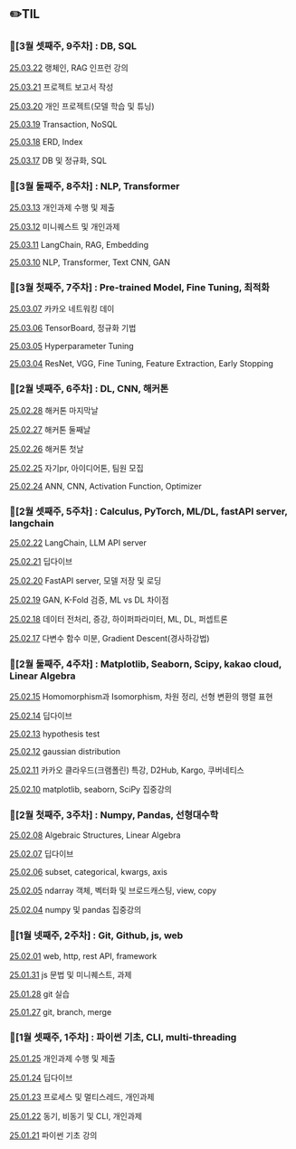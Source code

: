 ## ✏️TIL

### 📖[3월 셋째주, 9주차] : DB, SQL

[25.03.22](https://github.com/junn0s/TIL/blob/main/March/2025-03-22.md) 랭체인, RAG 인프런 강의

[25.03.21](https://github.com/junn0s/TIL/blob/main/March/2025-03-21.md) 프로젝트 보고서 작성

[25.03.20](https://github.com/junn0s/TIL/blob/main/March/2025-03-20.md) 개인 프로젝트(모델 학습 및 튜닝)

[25.03.19](https://github.com/junn0s/TIL/blob/main/March/2025-03-19.md) Transaction, NoSQL

[25.03.18](https://github.com/junn0s/TIL/blob/main/March/2025-03-18.md) ERD, Index

[25.03.17](https://github.com/junn0s/TIL/blob/main/March/2025-03-17.md) DB 및 정규화, SQL

### 📖[3월 둘째주, 8주차] : NLP, Transformer

[25.03.13](https://github.com/junn0s/KTB_assignments/tree/main/weekly_assignment/7th_assignment) 개인과제 수행 및 제출

[25.03.12](https://github.com/junn0s/KTB_assignments/tree/main/miniquest/7th_miniquest) 미니퀘스트 및 개인과제

[25.03.11](https://github.com/junn0s/TIL/blob/main/March/2025-03-11.md) LangChain, RAG, Embedding

[25.03.10](https://github.com/junn0s/TIL/blob/main/March/2025-03-10.md) NLP, Transformer, Text CNN, GAN

### 📖[3월 첫째주, 7주차] : Pre-trained Model, Fine Tuning, 최적화

[25.03.07](https://github.com/junn0s/TIL/blob/main/March/2025-03-07.md) 카카오 네트워킹 데이

[25.03.06](https://github.com/junn0s/TIL/blob/main/March/2025-03-06.md) TensorBoard, 정규화 기법

[25.03.05](https://github.com/junn0s/TIL/blob/main/March/2025-03-05.md) Hyperparameter Tuning

[25.03.04](https://github.com/junn0s/TIL/blob/main/March/2025-03-04.md) ResNet, VGG, Fine Tuning, Feature Extraction, Early Stopping

### 📖[2월 넷째주, 6주차] : DL, CNN, 해커톤

[25.02.28](https://github.com/junn0s/AMAZING-AI_Maze_game_project) 해커톤 마지막날

[25.02.27](https://github.com/junn0s/AMAZING-AI_Maze_game_project) 해커톤 둘째날

[25.02.26](https://github.com/junn0s/AMAZING-AI_Maze_game_project) 해커톤 첫날

[25.02.25](https://skitter-heron-927.notion.site/AMAZING-1a2c72905d178015b3bddfbe4016a8bf?pvs=4) 자기pr, 아이디어톤, 팀원 모집

[25.02.24](https://github.com/junn0s/TIL/blob/main/February/2025-02-24.md) ANN, CNN, Activation Function, Optimizer

### 📖[2월 셋째주, 5주차] : Calculus, PyTorch, ML/DL, fastAPI server, langchain

[25.02.22](https://github.com/junn0s/TIL/blob/main/February/2025-02-22.md) LangChain, LLM API server

[25.02.21](https://github.com/junn0s/TIL/blob/main/February/2025-02-21.md) 딥다이브

[25.02.20](https://github.com/junn0s/TIL/blob/main/February/2025-02-20.md) FastAPI server, 모델 저장 및 로딩

[25.02.19](https://github.com/junn0s/TIL/blob/main/February/2025-02-19.md) GAN, K-Fold 검증, ML vs DL 차이점

[25.02.18](https://github.com/junn0s/TIL/blob/main/February/2025-02-18.md) 데이터 전처리, 증강, 하이퍼파라미터, ML, DL, 퍼셉트론

[25.02.17](https://github.com/junn0s/TIL/blob/main/February/2025-02-17.md) 다변수 함수 미분, Gradient Descent(경사하강법)

### 📖[2월 둘째주, 4주차] : Matplotlib, Seaborn, Scipy, kakao cloud, Linear Algebra

[25.02.15](https://github.com/junn0s/TIL/blob/main/February/2025-02-15.md) Homomorphism과 Isomorphism, 차원 정리, 선형 변환의 행렬 표현

[25.02.14](https://github.com/junn0s/TIL/blob/main/February/2025-02-14.md) 딥다이브

[25.02.13](https://github.com/junn0s/TIL/blob/main/February/2025-02-13.md) hypothesis test

[25.02.12](https://github.com/junn0s/TIL/blob/main/February/2025-02-12.md) gaussian distribution

[25.02.11](https://github.com/junn0s/TIL/blob/main/February/2025-02-11.md) 카카오 클라우드(크램폴린) 특강, D2Hub, Kargo, 쿠버네티스

[25.02.10](https://github.com/junn0s/TIL/blob/main/February/2025-02-10.md) matplotlib, seaborn, SciPy 집중강의

### 📖[2월 첫째주, 3주차] : Numpy, Pandas, 선형대수학

[25.02.08](https://github.com/junn0s/TIL/blob/main/February/2025-02-08.md) Algebraic Structures, Linear Algebra

[25.02.07](https://github.com/junn0s/TIL/blob/main/February/2025-02-07.md) 딥다이브

[25.02.06](https://github.com/junn0s/TIL/blob/main/February/2025-02-06.md) subset, categorical, kwargs, axis

[25.02.05](https://github.com/junn0s/TIL/blob/main/February/2025-02-05.md) ndarray 객체, 벡터화 및 브로드캐스팅, view, copy

[25.02.04](https://github.com/junn0s/TIL/blob/main/February/2025-02-04.md) numpy 및 pandas 집중강의

### 📖[1월 넷째주, 2주차] : Git, Github, js, web

[25.02.01](https://github.com/junn0s/TIL/blob/main/February/2025-02-01.md) web, http, rest API, framework

[25.01.31](https://github.com/junn0s/TIL/blob/main/January/2025-01-31.md) js 문법 및 미니퀘스트, 과제

[25.01.28](https://github.com/100-hours-a-week/milo.p-til/blob/main/January/2025-01-28.md) git 실습

[25.01.27](https://github.com/100-hours-a-week/milo.p-til/blob/main/January/2025-01-27.md) git, branch, merge

### 📖[1월 셋째주, 1주차] : 파이썬 기초, CLI, multi-threading

[25.01.25](https://github.com/100-hours-a-week/milo.p-til/blob/main/January/2025-01-25.md) 개인과제 수행 및 제출

[25.01.24](https://github.com/100-hours-a-week/milo.p-til/blob/main/January/2025-01-24.md) 딥다이브

[25.01.23](https://github.com/100-hours-a-week/milo.p-til/blob/main/January/2025-01-23.md) 프로세스 및 멀티스레드, 개인과제

[25.01.22](https://github.com/100-hours-a-week/milo.p-til/blob/main/January/2025-01-22.md) 동기, 비동기 및 CLI, 개인과제

[25.01.21](https://github.com/100-hours-a-week/milo.p-til/blob/main/January/2025-01-21.md) 파이썬 기초 강의 
